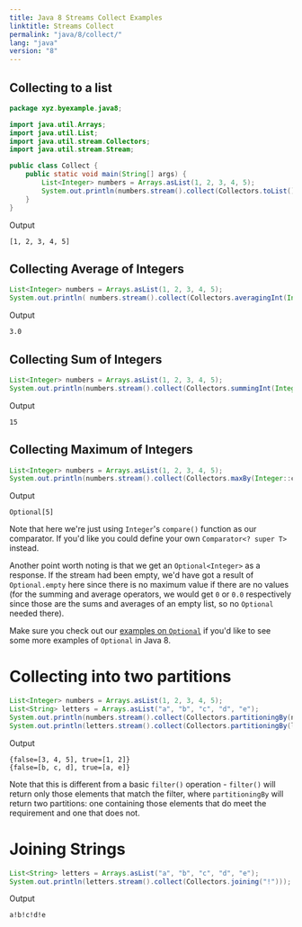 ```yaml
---
title: Java 8 Streams Collect Examples
linktitle: Streams Collect
permalink: "java/8/collect/"
lang: "java"
version: "8"
---
```


## Collecting to a list

```java
package xyz.byexample.java8;

import java.util.Arrays;
import java.util.List;
import java.util.stream.Collectors;
import java.util.stream.Stream;

public class Collect {
    public static void main(String[] args) {
        List<Integer> numbers = Arrays.asList(1, 2, 3, 4, 5);
        System.out.println(numbers.stream().collect(Collectors.toList()));
    }
}
```
Output
```
[1, 2, 3, 4, 5]
```

## Collecting Average of Integers
```java
List<Integer> numbers = Arrays.asList(1, 2, 3, 4, 5);
System.out.println( numbers.stream().collect(Collectors.averagingInt(Integer::intValue)));
```
Output
```
3.0
```

## Collecting Sum of Integers
```java
List<Integer> numbers = Arrays.asList(1, 2, 3, 4, 5);
System.out.println(numbers.stream().collect(Collectors.summingInt(Integer::intValue)));
```
Output
```
15
```

## Collecting Maximum of Integers
```java
List<Integer> numbers = Arrays.asList(1, 2, 3, 4, 5);
System.out.println(numbers.stream().collect(Collectors.maxBy(Integer::compare)));
```
Output
```
Optional[5]
```

Note that here we're just using `Integer`'s `compare()` function as our
comparator.  If you'd like you could define your own `Comparator<? super T>`
instead.

Another point worth noting is that we get an `Optional<Integer>` as a response.
If the stream had been empty, we'd have got a result of `Optional.empty` here
since there is no maximum value if there are no values (for the summing and
average operators, we would get `0` or `0.0` respectively since those are the
sums and averages of an empty list, so no `Optional` needed there).

Make sure you check out our [examples on `Optional`](/java/8/optional/) if you'd
like to see some more examples of `Optional` in Java 8.

# Collecting into two partitions
```java
List<Integer> numbers = Arrays.asList(1, 2, 3, 4, 5);
List<String> letters = Arrays.asList("a", "b", "c", "d", "e");
System.out.println(numbers.stream().collect(Collectors.partitioningBy(number -> number < 3)));
System.out.println(letters.stream().collect(Collectors.partitioningBy(letter -> letter.matches("(a|e|i|o|u)"))));
```
Output
```
{false=[3, 4, 5], true=[1, 2]}
{false=[b, c, d], true=[a, e]}
```

Note that this is different from a basic `filter()` operation - `filter()` will
return only those elements that match the filter, where `partitioningBy` will
return two partitions: one containing those elements that do meet the requirement
and one that does not.

# Joining Strings
```java
List<String> letters = Arrays.asList("a", "b", "c", "d", "e");
System.out.println(letters.stream().collect(Collectors.joining("!")));
```
Output
```
a!b!c!d!e
```

